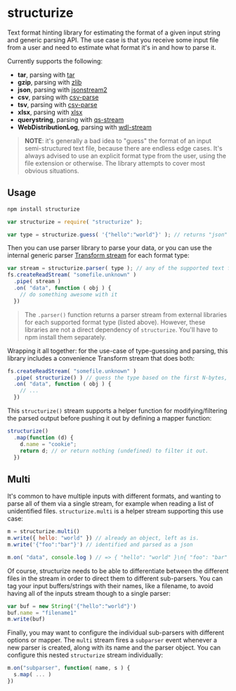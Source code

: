 # structurize

Text format hinting library for estimating the format of a given input string and generic parsing API. The use case is that you receive some input file from a user and need to estimate what format it's in and how to parse it.

Currently supports the following:

* **tar**, parsing with [tar](https://www.npmjs.com/package/tar)
* **gzip**, parsing with [zlib](https://nodejs.org/api/zlib.html)
* **json**, parsing with [jsonstream2](https://www.npmjs.com/package/jsonstream2)
* **csv**, parsing with [csv-parse](https://www.npmjs.com/package/csv-parse)
* **tsv**, parsing with [csv-parse](https://www.npmjs.com/package/csv-parse)
* **xlsx**, parsing with [xlsx](https://www.npmjs.com/package/xlsx)
* **querystring**, parsing with [qs-stream](npmjs.com/package/qs-stream)
* **WebDistributionLog**, parsing with [wdl-stream](https://www.npmjs.com/package/wdl-stream)

> **NOTE**: it's generally a bad idea to "guess" the format of an input semi-structured text file, because there are endless edge cases. It's always advised to use an explicit format type from the user, using the file extension or otherwise. The library attempts to cover most obvious situations.

## Usage

```bash
npm install structurize
```

```javascript
var structurize = require( "structurize" );

var type = structurize.guess( '{"hello":"world"}' ); // returns "json"
```

Then you can use parser library to parse your data, or you can use the internal generic parser [Transform stream](https://nodejs.org/api/stream.html#stream_class_stream_transform) for each format type:

```javascript
var stream = structurize.parser( type ); // any of the supported text formats, like "json" or "csv"
fs.createReadStream( "somefile.unknown" )
  .pipe( stream )
  .on( "data", function ( obj ) {
    // do something awesome with it
  })
```

> The `.parser()` function returns a parser stream from external libraries for each supported format type (listed above). However, these libraries are not a direct dependency of `structurize`. You'll have to npm install them separately.

Wrapping it all together: for the use-case of type-guessing and parsing, this library includes a convenience Transform stream that does both:

```javascript
fs.createReadStream( "somefile.unknown" )
  .pipe( structurize() ) // guess the type based on the first N-bytes, and parse it.
  .on( "data", function ( obj ) {
    // ...
  })
```

This `structurize()` stream supports a helper function for modifying/filtering the parsed output before pushing it out by defining a mapper function:

```javascript
structurize()
  .map(function (d) {
    d.name = "cookie";
    return d; // or return nothing (undefined) to filter it out.
  })
```

## Multi

It's common to have multiple inputs with different formats, and wanting to parse all of them via a single stream, for example when reading a list of unidentified files.  `structurize.multi` is a helper stream supporting this use case:

```javascript
m = structurize.multi()
m.write({ hello: "world" }) // already an object, left as is.
m.write('{"foo":"bar"}') // identified and parsed as a json

m.on( "data", console.log ) // => { "hello": "world" }\n{ "foo": "bar" }
```

Of course, structurize needs to be able to differentiate between the different files in the stream in order to direct them to different sub-parsers. You can tag your input buffers/strings with their names, like a filename, to avoid having all of the inputs stream though to a single parser:

```javascript
var buf = new String('{"hello":"world"}')
buf.name = "filename1"
m.write(buf)
```

Finally, you may want to configure the individual sub-parsers with different options or mapper. The `multi` stream fires a `subparser` event whenever a new parser is created, along with its name and the parser object. You can configure this nested `structurize` stream individually:

```javascript
m.on("subparser", function( name, s ) {
  s.map( ... )
})
```
